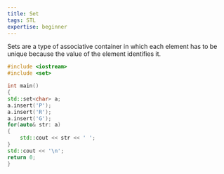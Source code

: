 ```yaml
---
title: Set  
tags: STL
expertise: beginner
---
```


 Sets are a type of associative container in which each element has to be unique because the value of the element identifies it. 

```cpp
#include <iostream>
#include <set>

int main()
{
std::set<char> a;
a.insert('P');
a.insert('R');
a.insert('G');
for(auto& str: a)
{
	std::cout << str << ' ';
}
std::cout << '\n';
return 0;
}

```

